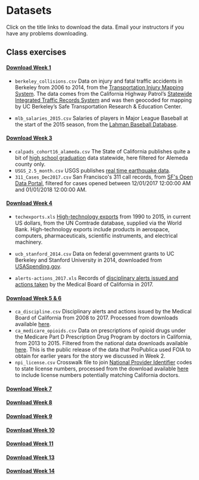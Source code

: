 # Datasets

Click on the title links to download the data. Email your instructors if you have any problems downloading.

## Class exercises

#### [Download Week 1](./data/week1.zip)

- `berkeley_collisions.csv` Data on injury and fatal traffic accidents in Berkeley from 2006 to 2014, from the [Transportation Injury Mapping System](http://tims.berkeley.edu/). The data comes from the California Highway Patrol’s [Statewide Integrated Traffic Records System](http://iswitrs.chp.ca.gov/Reports/jsp/userLogin.jsp) and was then geocoded for mapping by UC Berkeley’s Safe Transportation Research & Education Center.

- `mlb_salaries_2015.csv` Salaries of players in Major League Baseball at the start of the 2015 season, from the [Lahman Baseball Database](http://www.seanlahman.com/baseball-archive/statistics/).

#### [Download Week 3](./data/week3.zip)

- `calpads_cohort16_alameda.csv` The State of California publishes quite a bit of [high school graduation](https://www.cde.ca.gov/ds/sd/sd/filescohort.asp) data statewide, here filtered for Alemeda county only.
- `USGS_2.5_month.csv` USGS publishes [real time earthquake data](https://earthquake.usgs.gov/earthquakes/feed/v1.0/csv.php).
- `311_Cases_Dec2017.csv` San Francisco's 311 call records, from [SF's Open Data Portal](https://data.sfgov.org/City-Infrastructure/311-Cases/vw6y-z8j6), filtered for cases opened between 12/01/2017 12:00:00 AM and 01/01/2018 12:00:00 AM.

#### [Download Week 4](./data/week4.zip)

- `techexports.xls` [High-technology exports](http://data.worldbank.org/indicator/TX.VAL.TECH.CD) from 1990 to 2015, in current US dollars, from the UN Comtrade database, supplied via the World Bank. High-technology exports include products in aerospace, computers, pharmaceuticals, scientific instruments, and electrical machinery.

- `ucb_stanford_2014.csv` Data on federal government grants to UC Berkeley and Stanford University in 2014, downloaded from [USASpending.gov](https://www.usaspending.gov/Pages/Default.aspx).

- `alerts-actions_2017.xls` Records of [disciplinary alerts issued and actions taken](http://www.mbc.ca.gov/Publications/Disciplinary_Actions/) by the Medical Board of California in 2017.

#### [Download Week 5 & 6](./data/week5.zip)

- `ca_discipline.csv` Disciplinary alerts and actions issued by the Medical Board of California from 2008 to 2017. Processed from downloads available [here](http://www.mbc.ca.gov/Publications/Disciplinary_Actions/).
- `ca_medicare_opioids.csv` Data on prescriptions of opioid drugs under the Medicare Part D Prescription Drug Program by doctors in California, from 2013 to 2015. Filtered from the national data downloads available [here](https://www.cms.gov/Research-Statistics-Data-and-Systems/Statistics-Trends-and-Reports/Medicare-Provider-Charge-Data/Part-D-Prescriber.html). This is the public release of the data that ProPublica used FOIA to obtain for earlier years for the story we discussed in Week 2. 
- `npi_license.csv` Crosswalk file to join [National Provider Identifier](https://npiregistry.cms.hhs.gov/) codes to state license numbers, processed from the download available [here](http://www.nber.org/data/npi-state-license-crosswalk.html) to include license numbers potentially matching California doctors.


#### [Download Week 7](./data/week7.zip)

#### [Download Week 8](./data/week8.zip)

#### [Download Week 9](./data/week9.zip)

#### [Download Week 10](./data/week10.zip)

#### [Download Week 11](./data/week11.zip)

#### [Download Week 13](./data/week13.zip)

#### [Download Week 14](./data/week14.zip)
